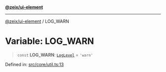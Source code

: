 [**@zeix/ui-element**](../README.md)

***

[@zeix/ui-element](../globals.md) / LOG\_WARN

# Variable: LOG\_WARN

> `const` **LOG\_WARN**: [`LogLevel`](../type-aliases/LogLevel.md) = `'warn'`

Defined in: [src/core/util.ts:13](https://github.com/zeixcom/ui-element/blob/f80be4b02c5d1c80817271ddf0fad982e43ad03e/src/core/util.ts#L13)
